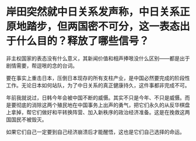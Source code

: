# 岸田突然就中日关系发声称，中日关系正原地踏步，但两国密不可分，这一表态出于什么目的？释放了哪些信号？

非主权国家的表态没有什么意义，其新闻价值和相声捧哏没什么区别——都是出于剧情需要，帮逗哏的念的台词。

要在事实上重击日本，压倒日本现存的所有支柱产业，是中国必然要完成的阶段性工作。无论日本如何站队，为了中日关系的真正健康持久，这件事都非完成不可。

年前我就说过，日韩今年会被中国不断的威慑。其实不只是今年、不只是威慑。而是要彻底的消除这两个殖民地在中国事务上出声的勇气，把它们永久的从反华棋盘上拿掉，帮它们做好和平转换阵营、加入新秩序的政治经济准备。这是在挽救这两国国民不被毁灭。

如果它们自己一定要到自己经济崩溃后才能醒悟，这也是它们自己选择的命运。

